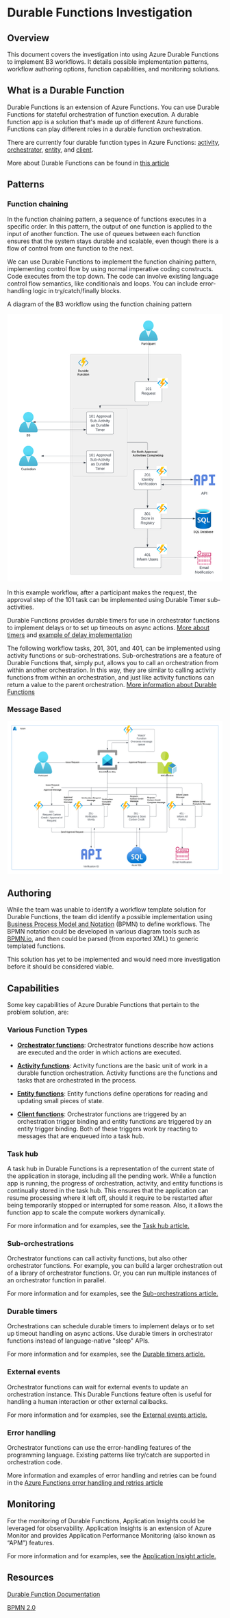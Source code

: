 # Durable Functions Investigation

## Overview

This document covers the investigation into using Azure Durable Functions to implement B3 workflows. It details possible implementation patterns, workflow authoring options, function capabilities, and monitoring solutions.

## What is a Durable Function

Durable Functions is an extension of Azure Functions. You can use Durable Functions for stateful orchestration of function execution. A durable function app is a solution that's made up of different Azure functions. Functions can play different roles in a durable function orchestration.

There are currently four durable function types in Azure Functions: [activity](https://learn.microsoft.com/en-us/azure/azure-functions/durable/durable-functions-types-features-overview#activity-functions), [orchestrator](https://learn.microsoft.com/en-us/azure/azure-functions/durable/durable-functions-types-features-overview#orchestrator-functions), [entity](https://learn.microsoft.com/en-us/azure/azure-functions/durable/durable-functions-types-features-overview#entity-functions), and [client](https://learn.microsoft.com/en-us/azure/azure-functions/durable/durable-functions-types-features-overview#client-functions).

More about Durable Functions can be found in [this article](https://learn.microsoft.com/en-us/azure/azure-functions/durable/durable-functions-overview?tabs=java)

## Patterns

### Function chaining

In the function chaining pattern, a sequence of functions executes in a specific order. In this pattern, the output of one function is applied to the input of another function. The use of queues between each function ensures that the system stays durable and scalable, even though there is a flow of control from one function to the next.

We can use Durable Functions to implement the function chaining pattern, implementing control flow by using normal imperative coding constructs. Code executes from the top down. The code can involve existing language control flow semantics, like conditionals and loops. You can include error-handling logic in try/catch/finally blocks.

A diagram of the B3 workflow using the function chaining pattern

![Functions](img/Durable%20Function.png)

In this example workflow, after a participant makes the request, the approval step of the 101 task can be implemented using Durable Timer sub-activities.

Durable Functions provides durable timers for use in orchestrator functions to implement delays or to set up timeouts on async actions. [More about timers](https://learn.microsoft.com/en-us/azure/azure-functions/durable/durable-functions-timers?tabs=java) and [example of delay implementation](https://learn.microsoft.com/en-us/azure/azure-functions/durable/durable-functions-timers?tabs=java#usage-for-delay)

The following workflow tasks, 201, 301, and 401, can be implemented using activity functions or sub-orchestrations. Sub-orchestrations are a feature of Durable Functions that, simply put, allows you to call an orchestration from within another orchestration. In this way, they are similar to calling activity functions from within an orchestration, and just like activity functions can return a value to the parent orchestration. [More information about Durable Functions](https://learn.microsoft.com/en-us/azure/azure-functions/durable/durable-functions-sub-orchestrations?tabs=java)

### Message Based

![Functions](img/Functions.png)

## Authoring

While the team was unable to identify a workflow template solution for Durable Functions, the team did identify a possible implementation using [Business Process Model and Notation](https://www.bpmn.org/) (BPMN) to define workflows. The BPMN notation could be developed in various diagram tools such as [BPMN.io](https://bpmn.io/), and then could be parsed (from exported XML) to generic templated functions.

This solution has yet to be implemented and would need more investigation before it should be considered viable.

## Capabilities

Some key capabilities of Azure Durable Functions that pertain to the problem solution, are:

### Various Function Types

- [__Orchestrator functions__](https://learn.microsoft.com/en-us/azure/azure-functions/durable/durable-functions-types-features-overview#orchestrator-functions):
Orchestrator functions describe how actions are executed and the order in which actions are executed.

- [__Activity functions__](https://learn.microsoft.com/en-us/azure/azure-functions/durable/durable-functions-types-features-overview#activity-functions):
Activity functions are the basic unit of work in a durable function orchestration. Activity functions are the functions and tasks that are orchestrated in the process.

- [__Entity functions__](https://learn.microsoft.com/en-us/azure/azure-functions/durable/durable-functions-types-features-overview#entity-functions):
Entity functions define operations for reading and updating small pieces of state.

- [__Client functions__](https://learn.microsoft.com/en-us/azure/azure-functions/durable/durable-functions-types-features-overview#client-functions):
Orchestrator functions are triggered by an orchestration trigger binding and entity functions are triggered by an entity trigger binding. Both of these triggers work by reacting to messages that are enqueued into a task hub.

### Task hub

A task hub in Durable Functions is a representation of the current state of the application in storage, including all the pending work. While a function app is running, the progress of orchestration, activity, and entity functions is continually stored in the task hub. This ensures that the application can resume processing where it left off, should it require to be restarted after being temporarily stopped or interrupted for some reason. Also, it allows the function app to scale the compute workers dynamically.


For more information and for examples, see the [Task hub article.](https://learn.microsoft.com/en-us/azure/azure-functions/durable/durable-functions-task-hubs?tabs=csharp)

### Sub-orchestrations

Orchestrator functions can call activity functions, but also other orchestrator functions. For example, you can build a larger orchestration out of a library of orchestrator functions. Or, you can run multiple instances of an orchestrator function in parallel.

For more information and for examples, see the [Sub-orchestrations article.](https://learn.microsoft.com/en-us/azure/azure-functions/durable/durable-functions-sub-orchestrations?tabs=java)

### Durable timers

Orchestrations can schedule durable timers to implement delays or to set up timeout handling on async actions. Use durable timers in orchestrator functions instead of language-native "sleep" APIs.

For more information and for examples, see the [Durable timers article.](https://learn.microsoft.com/en-us/azure/azure-functions/durable/durable-functions-timers?tabs=java)

### External events

Orchestrator functions can wait for external events to update an orchestration instance. This Durable Functions feature often is useful for handling a human interaction or other external callbacks.

For more information and for examples, see the [External events article.](https://learn.microsoft.com/en-us/azure/azure-functions/durable/durable-functions-external-events?tabs=java)

### Error handling

Orchestrator functions can use the error-handling features of the programming language. Existing patterns like try/catch are supported in orchestration code.

More information and examples of error handling and retries can be found in the [Azure Functions error handling and retries article](https://learn.microsoft.com/en-us/azure/azure-functions/functions-bindings-error-pages?tabs=fixed-delay%2Cin-process&pivots=programming-language-java)

## Monitoring

For the monitoring of Durable Functions, Application Insights could be leveraged for observability. Application Insights is an extension of Azure Monitor and provides Application Performance Monitoring (also known as “APM”) features.

For more information and for examples, see the [Application Insight article.](https://learn.microsoft.com/en-us/azure/azure-monitor/app/app-insights-overview?tabs=java)

## Resources

[Durable Function Documentation](https://learn.microsoft.com/en-us/azure/azure-functions/durable/)

[BPMN 2.0](http://www.omg.org/spec/BPMN/2.0/)
